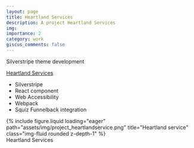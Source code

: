 ```yaml
---
layout: page
title: Heartland Services
description: A project Heartland Services
img:
importance: 2
category: work
giscus_comments: false
---
```


Silverstripe theme development

<a href="https://www.heartlandservices.govt.nz/">Heartland Services</a>
<ul>
  <li>Silverstripe</li>
  <li>React component</li>
  <li>Web Accessibility</li>
  <li>Webpack</li>
  <li>Squiz Funnelback integration</li>
</ul>

<div class="row">
    <div class="col-sm mt-3 mt-md-0">
        {% include figure.liquid loading="eager" path="assets/img/project_heartlandservice.png" title="Heartland service" class="img-fluid rounded z-depth-1" %}
    </div>
</div>
<div class="caption">
    Heartland Services
</div>
